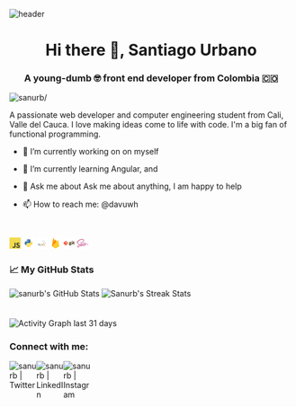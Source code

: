 ![header](https://capsule-render.vercel.app/api?type=waving&color=gradient&height=250&section=header&text=SANURB&fontSize=90)
<h1 align="center">Hi there 👋, Santiago Urbano</h1>
<h3 align="center">A young-dumb 🤓 front end developer from Colombia 🇨🇴</h3>

<p align="left"> <img src=https://komarev.com/ghpvc/?username=sanurb alt=sanurb/> </p>
A passionate web developer and computer engineering student from Cali, Valle del Cauca. I love making ideas come to life with code. I'm a big fan of functional programming. 

- 🔭 I’m currently working on on myself 

- 🌱 I’m currently learning Angular, and 

- 💬 Ask me about Ask me about anything, I am happy to help 

- 📫 How to reach me: @davuwh 
<br />

<code><img height="20" src="https://raw.githubusercontent.com/github/explore/80688e429a7d4ef2fca1e82350fe8e3517d3494d/topics/javascript/javascript.png"></code>
<code><img height="20" src="https://raw.githubusercontent.com/github/explore/80688e429a7d4ef2fca1e82350fe8e3517d3494d/topics/python/python.png"></code>
<code><img height="20" src="https://raw.githubusercontent.com/github/explore/80688e429a7d4ef2fca1e82350fe8e3517d3494d/topics/mysql/mysql.png"></code>
<code><img height="20" src="https://raw.githubusercontent.com/github/explore/80688e429a7d4ef2fca1e82350fe8e3517d3494d/topics/firebase/firebase.png"></code>
<code><img height="20" src="https://raw.githubusercontent.com/github/explore/80688e429a7d4ef2fca1e82350fe8e3517d3494d/topics/git/git.png"></code>
<code><img height="20" src="https://raw.githubusercontent.com/github/explore/80688e429a7d4ef2fca1e82350fe8e3517d3494d/topics/sass/sass.png"></code>


### 📈 My GitHub Stats
<div style="display: flex, height:180px">
  <!-- <img src="https://github-profile-trophy.vercel.app/?username=sanurb&column=6" alt="Sanurb's GitHub Tropy's" align="center"></img> -->
 <img align="center" height="180" max-width="50%" src="https://github-readme-stats.vercel.app/api?username=sanurb&show_icons=true&count_private=true&include_all_commits=true&theme=radical&border_radius=20px&border_color=FF3B3B&custom_title=All%20My%20Stats%20in%20a%20Nutshell" alt="sanurb's GitHub Stats"></img>
 <img align="center" height="180" max-width="50%" src="http://github-readme-streak-stats.herokuapp.com?user=sanurb&theme=dracula&border=FF3B3B&background=141321&fire=DD8957" alt="Sanurb's Streak Stats"></img>
</div>
<br />
<br />
<img align="center" src="https://activity-graph.herokuapp.com/graph?username=sanurb&theme=xcode&custom_title=My%20Contribution%20Graph%20of%20the%20last%2031%20days" alt="Activity Graph last 31 days"></img>


### Connect with me:

[<img align="left" alt="sanurb | Twitter" width="48px" src="https://img.icons8.com/color/48/000000/twitter-squared.png" />][twitter]
[<img align="left" alt="sanurb | LinkedIn" width="48px" src="https://img.icons8.com/color/48/000000/linkedin.png" />][linkedin]
[<img align="left" alt="sanurb | Instagram" width="48px" src="https://img.icons8.com/color/48/000000/instagram-new--v2.png" />][instagram]

[twitter]: https://twitter.com/dsanturban
[linkedin]: https://www.linkedin.com/in/santurban/
[instagram]: https://instagram.com/davuwh
